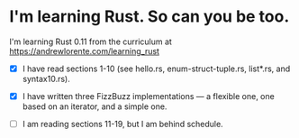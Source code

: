 I'm learning Rust.  So can you be too.
======================================

I'm learning Rust 0.11 from the curriculum at
https://andrewlorente.com/learning_rust

- [x] I have read sections 1-10 (see hello.rs, enum-struct-tuple.rs, list*.rs, and
syntax10.rs).

- [x] I have written three FizzBuzz implementations &mdash; a flexible one, one based on an iterator, and a simple one.

- [ ] I am reading sections 11-19, but I am behind schedule.
